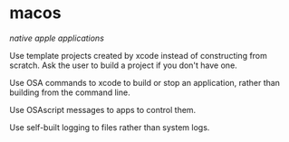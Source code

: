 # macos
*native apple applications*

Use template projects created by xcode instead of constructing from scratch. Ask the user to build a project if you don't have one.

Use OSA commands to xcode to build or stop an application, rather than building from the command line.

Use OSAscript messages to apps to control them.

Use self-built logging to files rather than system logs.